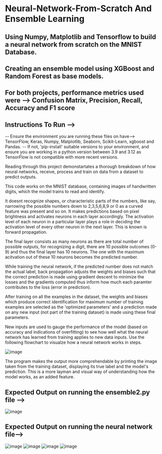 # Neural-Network-From-Scratch And Ensemble Learning 
## Using Numpy, Matplotlib and Tensorflow to build a neural network from scratch on the MNIST Database.
## Creating an ensemble model using XGBoost and Random Forest as base models. 
## For both projects, performance metrics used were --> Confusion Matrix, Precision, Recall, Accuracy and F1 score 


## Instructions To Run --> 
-- Ensure the environment you are running these files on have--> TensorFlow, Keras, Numpy, Matplotlib, Seaborn, Scikit-Learn, xgboost and Pandas.
-- If not, 'pip-install' suitable versions to your environment, and ensure you are working in a python version between 3.9 and 3.12 as TensorFlow is not compatible with more recent versions. 

Reading through this project demonstartates a thorough breakdown of how neural networks, receive, process and train on data from a dataset to predict outputs. 


This code works on the MNIST database, containing images of handwritten digits, which the model trains to read and identify. 


It doesnt recognize shapes, or characteristic parts of the numbers, like say, narrowing the possible numbers down to 2,3,5,6,8,9 or 0 as a curved feature was present and so on. 
It makes predictions based on pixel brightness and activates neurons in each layer accordingly. The activation level of each neuron in a particular layer plays a role in deciding the activation level of every other neuron in the next layer. This is known is forward propagation. 


The final layer consists as many neurons as there are total number of possible outputs, for recognizing a digit, there are 10 possible outcomes (0-9) and thus the final layer has 10 neurons. The one with the maximum acitvation out of these 10 neurons becomes the predicted number. 


While training the neural network, if the predicted number does not match the actual label, back propagation adjusts the weights and biases such that the correct prediction is made using gradient descent to minimize the losses and the gradients computed thus inform how much each paramter contributes to the loss (error in prediction). 


After training on all the examples in the dataset, the weights and biases which produce correct identification for maximum number of training examples are selected as the 'optimized parameters' and a prediction made on any new input (not part of the training dataset) is made using these final parameters. 


New inputs are used to gauge the performance of the model (based on accuracy and indications of overfitting) to see how well what the neural network has learned from training applies to new data inputs. 
Use the following flowchart to visualze how a neural network works in steps. 


![image](https://github.com/user-attachments/assets/79867849-45e5-4433-be36-ed54f36233cc)

The program makes the output more comprehendable by printing the image taken from the training dataset, displaying its true label and the model's prediction. This is a more layman and visual way of understanding how the model works, as an added feature. 

## Expected Output on running the ensemble2.py file --> 
![image](https://github.com/user-attachments/assets/c24c4724-0dd4-48d2-8234-6cd28161f53b)

## Expected Output on running the neural network file--> 
![image](https://github.com/user-attachments/assets/61c584e6-bc6a-47a8-a850-41be86d17408)
![image](https://github.com/user-attachments/assets/6650c19d-2460-4dfd-bc50-d5a679e17356)
![image](https://github.com/user-attachments/assets/83a6c099-ede2-40e4-8bc1-e9a63765ba15)
![image](https://github.com/user-attachments/assets/e00c3846-ef97-4d89-abf0-150cb9f2b20d) 








